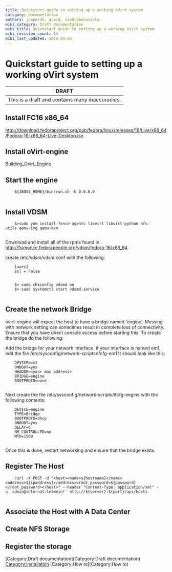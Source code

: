 ```yaml
---
title: Quickstart guide to setting up a working oVirt system
category: documentation
authors: jumper45, quaid, sandrobonazzola
wiki_category: Draft documentation
wiki_title: Quickstart guide to setting up a working oVirt system
wiki_revision_count: 14
wiki_last_updated: 2014-09-26
---
```


# Quickstart guide to setting up a working oVirt system

| DRAFT                                           |
|-------------------------------------------------|
| This is a draft and contains many inaccuracies. |

## Install FC16 x86_64

<http://download.fedoraproject.org/pub/fedora/linux/releases/16/Live/x86_64/Fedora-16-x86_64-Live-Desktop.iso>

## Install oVirt-engine

[Building_Ovirt_Engine](Building_Ovirt_Engine)

## Start the engine

        ${JBOSS_HOME}/bin/run.sh -b 0.0.0.0
       

## Install VDSM

        $>sudo yum install fence-agents libvirt libvirt-python nfs-utils qemu-img qemu-kvm
       

Download and install all of the rpms found in <http://fsimonce.fedorapeople.org/vdsm/fedora-16/x86_64>

create /etc/vdsm/vdsm.conf with the following:

        [vars]
        ssl = False
       

        $> sudo chkconfig vdsmd on
        $> sudo systemctl start vdsmd.service
       

## Create the network Bridge

ovirt-engine will expect the host to have a bridge named 'engine'. Messing with network setting can sometimes result in complete loss of connectivity. Ensure that you have direct console access before starting this. To create the bridge do the following:

Add the bridge for your network interface. if your interface is named em1, edit the file /etc/sysconfig/network-scripts/ifcfg-em1 It should look like this:

        DEVICE=em1
        ONBOOT=yes
        HWADDR=<your mac address>
        BRIDGE=engine
        BOOTPROTO=none
       

Next create the file /etc/sysconfig/network-scripts/ifcfg-engine with the following contents:

        DEVICE=engine
        TYPE=Bridge
        BOOTPROTO=dhcp
        ONBOOT=yes
        DELAY=0
        NM_CONTROLLED=no
        MTU=1500 
       

Once this is done, restart networking and ensure that the bridge exists.

## Register The Host

        curl -X POST -d "<host><name>${hostname}</name><address>${ipaddress}</address><root_password>${password}</root_password></host>" --header "Content-Type: application/xml" -u 'admin@internal:letmein!' http://${server}:${port}/api/hosts
       

## Associate the Host with A Data Center

## Create NFS Storage

## Register the storage

[Category:Draft documentation](Category:Draft documentation) <Category:Installation> [Category:How to](Category:How to)
